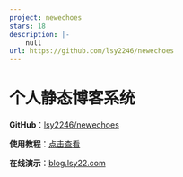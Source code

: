 ```yaml
---
project: newechoes
stars: 18
description: |-
    null
url: https://github.com/lsy2246/newechoes
---
```


# 个人静态博客系统

**GitHub**：[lsy2246/newechoes](https://github.com/lsy2246/newechoes)

**使用教程**：[点击查看](https://blog.lsy22.com/articles/echoes博客使用说明)

**在线演示**：[blog.lsy22.com](https://blog.lsy22.com/)

